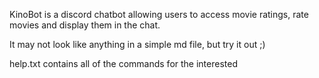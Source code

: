 KinoBot is a discord chatbot allowing users to access movie ratings, rate movies and display them in the chat.

It may not look like anything in a simple md file, but try it out ;)

help.txt contains all of the commands for the interested
